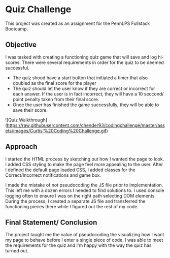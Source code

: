 # Quiz Challenge
This project was created as an assignment for the PennLPS Fullstack Bootcamp.

## Objective
I was tasked with creating a functioning quiz game that will save and log hi-scores. There were several requirements in order for the quiz to be deemed successful.
- The quiz shoud have a start button that initiated a timer that also doubled as the final score for the player
- The quiz should let the user know if they are correct or incorrect for each answer. If the user is in fact incorrect, they will have a 10 seccond/ point penalty taken from their final score.
- Once the user has finished the game successfully, they will be able to save their score.

![Quiz Walkthrough] (https://raw.githubusercontent.com/chender93/codingchallenge/master/assets/images/Curtis'%20Coding%20Challenge.gif)
## Approach
I started the HTML process by sketching out how I wanted the page to look. I added CSS styling to make the page feel more appealing to the user. After I defined the default page loaded CSS, I added classes for the Correct/Incorrect notifications and game box.

I made the mistake of not pseudocoding the JS file prior to implementation. This left me with a dozen errors I needed to find solutions to. I used console logging often to ensure I was on the right path selecting DOM elements. During the process, I created a separate JS file and transferred the functioning pieces there while I figured out the rest of my code. 

## Final Statement/ Conclusion
The project taught me the value of pseudocoding the visualizing how I want my page to behave before I enter a single piece of code. I was able to meet the requirements for the quiz and I'm happy with the way the quiz has turned out.